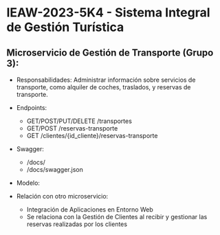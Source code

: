 # IEAW-2023-5K4 - Sistema Integral de Gestión Turística  
## Microservicio de Gestión de Transporte (Grupo 3):
- Responsabilidades: Administrar información sobre servicios de transporte, como alquiler de coches, traslados, y reservas de transporte.
- Endpoints:
    - GET/POST/PUT/DELETE /transportes
    - GET/POST /reservas-transporte
    - GET /clientes/{id_cliente}/reservas-transporte
- Swagger:
    - /docs/
    - /docs/swagger.json
- Modelo:   

-  Relación con otro microservicio:
    - Integración de Aplicaciones en Entorno Web
    - Se relaciona con la Gestión de Clientes al recibir y gestionar las reservas realizadas por los clientes
